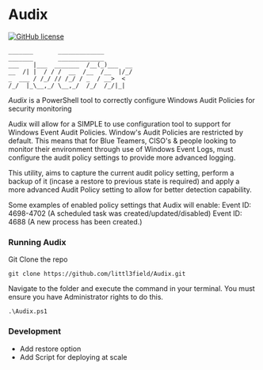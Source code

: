 # Audix

[![GitHub license](https://img.shields.io/github/license/Naereen/StrapDown.js.svg)](https://github.com/Naereen/StrapDown.js/blob/master/LICENSE)

    _______       _____________          
    _______       _____________          
    ___    |___  _______  /__(_)___  __  
    __  /| |  / / /  __  /__  /__  |/_/  
    _  ___ / /_/ // /_/ / _  / __>  <    
    /_/  |_\__,_/ \__,_/  /_/  /_/|_| 


*Audix* is a PowerShell tool to correctly configure Windows Audit Policies for security monitoring

Audix will allow for a SIMPLE to use configuration tool to support for Windows Event Audit Policies. Window's Audit Policies are restricted by default. This means that for Blue Teamers, CISO's & people looking to monitor their environment through use of Windows Event Logs, must configure the audit policy settings to provide more advanced logging. 

This utility, aims to capture the current audit policy setting, perform a backup of it (incase a restore to previous state is required) and apply a more advanced Audit Policy setting to allow for better detection capability. 

Some examples of enabled policy settings that Audix will enable:
Event ID: 4698-4702	(A scheduled task was created/updated/disabled)
Event ID: 4688	(A new process has been created.)

### Running Audix

Git Clone the repo
```
git clone https://github.com/littl3field/Audix.git
```
Navigate to the folder and execute the command in your terminal. You must ensure you have Administrator rights to do this.
```
.\Audix.ps1
```
### Development

- Add restore option
- Add Script for deploying at scale

